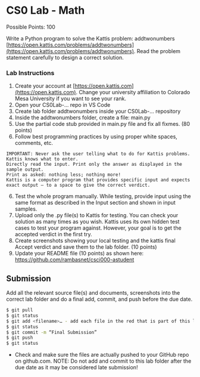# CS0 Lab - Math

Possible Points: 100

Write a Python program to solve the Kattis problem: addtwonumbers [https://open.kattis.com/problems/addtwonumbers](https://open.kattis.com/problems/addtwonumbers). Read the problem statement carefully to design a correct solution.

### Lab Instructions

1. Create your account at [https://open.kattis.com](https://open.kattis.com). Change your university affiliation to Colorado Mesa University if you want to see your rank.
2. Open your CS0Lab-... repo in VS Code
2. Create lab folder addtwonumbers inside your CS0Lab-... repository
3. Inside the addtwonumbers folder, create a file: main.py
4. Use the partial code stub provided in main.py file and fix all fixmes. (80 points)
5. Follow best programming practices by using proper white spaces, comments, etc.

```
IMPORTANT: Never ask the user telling what to do for Kattis problems. Kattis knows what to enter. 
Directly read the input. Print only the answer as displayed in the sample output. 
Print as asked: nothing less; nothing more!
Kattis is a computer program that provides specific input and expects exact output – to a space to give the correct verdict.
```

6. Test the whole program manually. While testing, provide input using the same format as described in the Input section and shown in input samples.
7. Upload only the .py file(s) to Kattis for testing. You can check your solution as many times as you wish. Kattis uses its own hidden test cases to test your program against. However, your goal is to get the accepted verdict in the first try.
8. Create screenshots showing your local testing and the kattis final Accept verdict and save them to the lab folder. (10 points)
9. Update your README file (10 points) as shown here: https://github.com/rambasnet/csci000-astudent

## Submission

Add all the relevant source file(s) and documents, screenshots into the correct lab folder and do a final add, commit, and push before the due date.

```bash
$ git pull
$ git status
$ git add <filename>… - add each file in the red that is part of this lab
$ git status
$ git commit -m “Final Submission”
$ git push
$ git status
```

- Check and make sure the files are actually pushed to your GitHub repo on github.com.
NOTE: Do not add and commit to this lab folder after the due date as it may be considered late submission!
